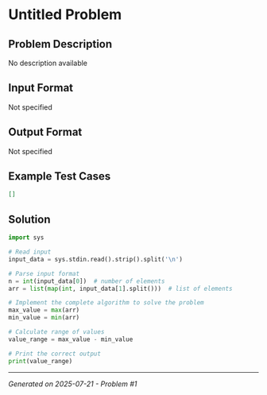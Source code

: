 # Untitled Problem

## Problem Description
No description available

## Input Format
Not specified

## Output Format
Not specified

## Example Test Cases
```json
[]
```

## Solution
```python
import sys

# Read input
input_data = sys.stdin.read().strip().split('\n')

# Parse input format
n = int(input_data[0])  # number of elements
arr = list(map(int, input_data[1].split()))  # list of elements

# Implement the complete algorithm to solve the problem
max_value = max(arr)
min_value = min(arr)

# Calculate range of values
value_range = max_value - min_value

# Print the correct output
print(value_range)
```

---
*Generated on 2025-07-21 - Problem #1*